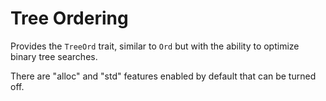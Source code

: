 # Tree Ordering

Provides the `TreeOrd` trait, similar to `Ord` but with the ability to optimize binary tree searches.

There are "alloc" and "std" features enabled by default that can be turned off.
